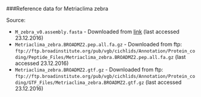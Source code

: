 
###Reference data for Metriaclima zebra


Source:
 - `M_zebra_v0.assembly.fasta` - Downloaded from [link](http://archive.broadinstitute.org/ftp/pub/assemblies/fish/M_zebra/MetZeb1.1_prescreen/M_zebra_v0.assembly.fasta) (last accessed 23.12.2016)
 - `Metriaclima_zebra.BROADMZ2.pep.all.fa.gz` - Downloaded from ftp: `ftp://ftp.broadinstitute.org/pub/vgb/cichlids/Annotation/Protein_coding/Peptide_Files/Metriaclima_zebra.BROADMZ2.pep.all.fa.gz` (last accessed 23.12.2016)
 - `Metriaclima_zebra.BROADMZ2.gtf.gz` - Downloaded from ftp: `ftp://ftp.broadinstitute.org/pub/vgb/cichlids/Annotation/Protein_coding/GTF_Files/Metriaclima_zebra.BROADMZ2.gtf.gz` (last accessed 23.12.2016)  


